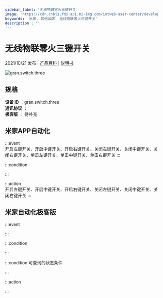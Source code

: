 ```yaml
---
sidebar_label: '无线物联零火三键开关'
image: 'https://cdn.cnbj1.fds.api.mi-img.com/iotweb-user-center/developer_1679070336747fF10fX7a.png?GalaxyAccessKeyId=AKVGLQWBOVIRQ3XLEW&Expires=9223372036854775807&Signature=pxF8wKsg46sZxpJlvRRZZWpMs3c='
keywords: '米家, 其他品牌, 无线物联零火三键开关'
description : ''
---
```

# 无线物联零火三键开关

2021/10/21 发布 | [产品百科](https://home.mi.com/webapp/content/baike/product/index.html?model=gran.switch.three/) | [说明书](https://home.mi.com/views/introduction.html?model=gran.switch.three&region=cn)

![gran.switch.three](https://cdn.cnbj1.fds.api.mi-img.com/iotweb-user-center/developer_1679070336747fF10fX7a.png?GalaxyAccessKeyId=AKVGLQWBOVIRQ3XLEW&Expires=9223372036854775807&Signature=pxF8wKsg46sZxpJlvRRZZWpMs3c=)

## 规格  
> 
**设备 ID** ：gran.switch.three  
**通讯协议** ：  
**极客版**  ： 待补充 


## 米家APP自动化  

:::event  
开启左键开关、开启中键开关、开启右键开关、关闭左键开关、关闭中键开关、关闭右键开关、单击左键开关、单击中键开关、单击右键开关
:::

:::condition  

:::

:::action   
开启左键开关、开启中键开关、开启右键开关、关闭左键开关、关闭中键开关、关闭右键开关
:::

## 米家自动化极客版  

:::event  

:::

:::condition  

:::

:::condition 可查询的状态条件  

:::

:::action  

:::

        
